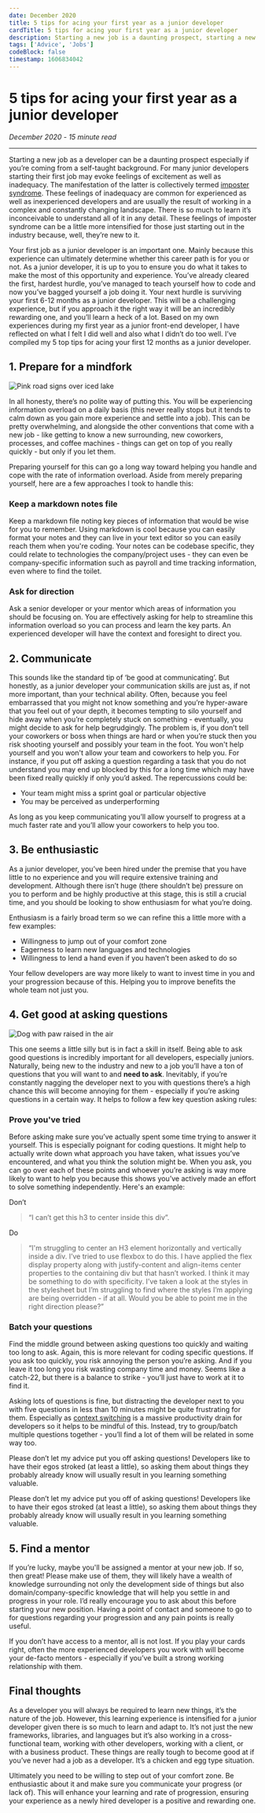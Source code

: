 ```yaml
---
date: December 2020
title: 5 tips for acing your first year as a junior developer
cardTitle: 5 tips for acing your first year as a junior developer
description: Starting a new job is a daunting prospect, starting a new job as a developer can be even more daunting especially if you’re coming from a self-taught background. For many junior developers starting a new job for the first time is coupled with feelings of intense excitement and also terrified inadequacy.
tags: ['Advice', 'Jobs']
codeBlock: false
timestamp: 1606834042
---
```



# 5 tips for acing your first year as a junior developer
*December 2020* *-* *15 minute read*

***

Starting a new job as a developer can be a daunting prospect especially if you’re coming from a self-taught background. For many junior developers starting their first job may evoke feelings of excitement as well as inadequacy. The manifestation of the latter is collectively termed [imposter syndrome](https://en.wikipedia.org/wiki/Impostor_syndrome). These feelings of inadequacy are common for experienced as well as inexperienced developers and are usually the result of working in a complex and constantly changing landscape. There is so much to learn it’s inconceivable to understand all of it in any detail. These feelings of imposter syndrome can be a little more intensified for those just starting out in the industry because, well, they’re new to it.

Your first job as a junior developer is an important one. Mainly because this experience can ultimately determine whether this career path is for you or not. As a junior developer, it is up to you to ensure you do what it takes to make the most of this opportunity and experience. You’ve already cleared the first, hardest hurdle, you’ve managed to teach yourself how to code and now you’ve bagged yourself a job doing it. Your next hurdle is surviving your first 6-12 months as a junior developer. This will be a challenging experience, but if you approach it the right way it will be an incredibly rewarding one, and you’ll learn a heck of a lot. Based on my own experiences during my first year as a junior front-end developer, I have reflected on what I felt I did well and also what I didn’t do too well. I’ve compiled my 5 top tips for acing your first 12 months as a junior developer.

## 1. Prepare for a mindfork

![Pink road signs over iced lake](/images/blog/confusion.jpg)

In all honesty, there’s no polite way of putting this. You will be experiencing information overload on a daily basis (this never really stops but it tends to calm down as you gain more experience and settle into a job). This can be pretty overwhelming, and alongside the other conventions that come with a new job - like getting to know a new surrounding, new coworkers, processes, and coffee machines - things can get on top of you really quickly - but only if you let them. 

Preparing yourself for this can go a long way toward helping you handle and cope with the rate of information overload. Aside from merely preparing yourself, here are a few approaches I took to handle this:

### Keep a markdown notes file

Keep a markdown file noting key pieces of information that would be wise for you to remember. Using markdown is cool because you can easily format your notes and they can live in your text editor so you can easily reach them when you're coding. Your notes can be codebase specific, they could relate to technologies the company/project uses - they can even be company-specific information such as payroll and time tracking information, even where to find the toilet.

### Ask for direction

Ask a senior developer or your mentor which areas of information you should be focusing on. You are effectively asking for help to streamline this information overload so you can process and learn the key parts. An experienced developer will have the context and foresight to direct you.

## 2. Communicate

This sounds like the standard tip of ‘be good at communicating’. But honestly, as a junior developer your communication skills are just as, if not more important, than your technical ability. Often, because you feel embarrassed that you might not know something and you’re hyper-aware that you feel out of your depth, it becomes tempting to silo yourself and hide away when you’re completely stuck on something - eventually, you might decide to ask for help begrudgingly. The problem is, if you don’t tell your coworkers or boss when things are hard or when you’re stuck then you risk shooting yourself and possibly your team in the foot. You won't help yourself and you won't allow your team and coworkers to help you. For instance, if you put off asking a question regarding a task that you do not understand you may end up blocked by this for a long time which may have been fixed really quickly if only you’d asked. The repercussions could be:

* Your team might miss a sprint goal or particular objective
* You may be perceived as underperforming

As long as you keep communicating you’ll allow yourself to progress at a much faster rate and you’ll allow your coworkers to help you too.

## 3. Be enthusiastic 

As a junior developer, you’ve been hired under the premise that you have little to no experience and you will require extensive training and development. Although there isn’t huge (there shouldn’t be) pressure on you to perform and be highly productive at this stage, this is still a crucial time, and you should be looking to show enthusiasm for what you’re doing. 

Enthusiasm is a fairly broad term so we can refine this a little more with a few examples:

* Willingness to jump out of your comfort zone
* Eagerness to learn new languages and technologies
* Willingness to lend a hand even if you haven’t been asked to do so

Your fellow developers are way more likely to want to invest time in you and your progression because of this. Helping you to improve benefits the whole team not just you.

## 4. Get good at asking questions

![Dog with paw raised in the air](/images/blog/dog-question.jpg)

This one seems a little silly but is in fact a skill in itself. Being able to ask good questions is incredibly important for all developers, especially juniors. Naturally, being new to the industry and new to a job you’ll have a ton of questions that you will want to and **need to ask**. Inevitably, if you’re constantly nagging the developer next to you with questions there’s a high chance this will become annoying for them - especially if you’re asking questions in a certain way. It helps to follow a few key question asking rules:

### Prove you've tried

Before asking make sure you’ve actually spent some time trying to answer it yourself. This is especially poignant for coding questions. It might help to actually write down what approach you have taken, what issues you’ve encountered, and what you think the solution might be. When you ask, you can go over each of these points and whoever you’re asking is way more likely to want to help you because this shows you’ve actively made an effort to solve something independently. Here's an example:

Don’t
>“I can’t get this h3 to center inside this div”.

Do
>“I'm struggling to center an H3 element horizontally and vertically inside a div. I’ve tried to use flexbox to do this. I have applied the flex display property along with justify-content and align-items center properties to the containing div but that hasn’t worked. I think it may be something to do with specificity. I’ve taken a look at the styles in the stylesheet but I’m struggling to find where the styles I’m applying are being overridden - if at all. Would you be able to point me in the right direction please?”

### Batch your questions

Find the middle ground between asking questions too quickly and waiting too long to ask. Again, this is more relevant for coding specific questions. If you ask too quickly, you risk annoying the person you’re asking. And if you leave it too long you risk wasting company time and money. Seems like a catch-22, but there is a balance to strike - you’ll just have to work at it to find it.

Asking lots of questions is fine, but distracting the developer next to you with five questions in less than 10 minutes might be quite frustrating for them. Especially as [context switching](https://blog.trello.com/why-context-switching-ruins-productivity) is a massive productivity drain for developers so it helps to be mindful of this. Instead, try to group/batch multiple questions together - you’ll find a lot of them will be related in some way too.

Please don’t let my advice put you off asking questions! Developers like to have their egos stroked (at least a little), so asking them about things they probably already know will usually result in you learning something valuable.

Please don’t let my advice put you off of asking questions! Developers like to have their egos stroked (at least a little), so asking them about things they probably already know will usually result in you learning something valuable.

## 5. Find a mentor

If you’re lucky, maybe you'll be assigned a mentor at your new job. If so, then great! Please make use of them, they will likely have a wealth of knowledge surrounding not only the development side of things but also domain/company-specific knowledge that will help you settle in and progress in your role. I’d really encourage you to ask about this before starting your new position. Having a point of contact and someone to go to for questions regarding your progression and any pain points is really useful.

If you don’t have access to a mentor, all is not lost. If you play your cards right, often the more experienced developers you work with will become your de-facto mentors - especially if you’ve built a strong working relationship with them.

## Final thoughts

As a developer you will always be required to learn new things, it’s the nature of the job. However, this learning experience is intensified for a junior developer given there is so much to learn and adapt to. It’s not just the new frameworks, libraries, and languages but it’s also working in a cross-functional team, working with other developers, working with a client, or with a business product. These things are really tough to become good at if you’ve never had a job as a developer. It’s a chicken and egg type situation.

Ultimately you need to be willing to step out of your comfort zone. Be enthusiastic about it and make sure you communicate your progress (or lack of). This will enhance your learning and rate of progression, ensuring your experience as a newly hired developer is a positive and rewarding one.
